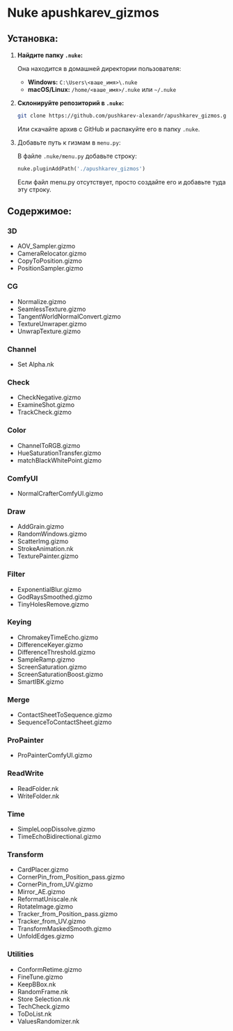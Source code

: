# Nuke apushkarev_gizmos
## Установка:
1. **Найдите папку `.nuke`:**
   
   Она находится в домашней директории пользователя:
   - **Windows:** `C:\Users\<ваше_имя>\.nuke`
   - **macOS/Linux:** `/home/<ваше_имя>/.nuke` или `~/.nuke`
2. **Склонируйте репозиторий в `.nuke`:**
   ```sh
   git clone https://github.com/pushkarev-alexandr/apushkarev_gizmos.git
   ```
   Или скачайте архив с GitHub и распакуйте его в папку `.nuke`.
3. Добавьте путь к гизмам в `menu.py`:
   
   В файле `.nuke/menu.py` добавьте строку:
   ```python
   nuke.pluginAddPath('./apushkarev_gizmos')
   ```
   Если файл menu.py отсутствует, просто создайте его и добавьте туда эту строку.
## Содержимое:
### 3D
- AOV_Sampler.gizmo
- CameraRelocator.gizmo
- CopyToPosition.gizmo
- PositionSampler.gizmo
### CG
- Normalize.gizmo
- SeamlessTexture.gizmo
- TangentWorldNormalConvert.gizmo
- TextureUnwraper.gizmo
- UnwrapTexture.gizmo
### Channel
- Set Alpha.nk
### Check
- CheckNegative.gizmo
- ExamineShot.gizmo
- TrackCheck.gizmo
### Color
- ChannelToRGB.gizmo
- HueSaturationTransfer.gizmo
- matchBlackWhitePoint.gizmo
### ComfyUI
- NormalCrafterComfyUI.gizmo
### Draw
- AddGrain.gizmo
- RandomWindows.gizmo
- ScatterImg.gizmo
- StrokeAnimation.nk
- TexturePainter.gizmo
### Filter
- ExponentialBlur.gizmo
- GodRaysSmoothed.gizmo
- TinyHolesRemove.gizmo
### Keying
- ChromakeyTimeEcho.gizmo
- DifferenceKeyer.gizmo
- DifferenceThreshold.gizmo
- SampleRamp.gizmo
- ScreenSaturation.gizmo
- ScreenSaturationBoost.gizmo
- SmartIBK.gizmo
### Merge
- ContactSheetToSequence.gizmo
- SequenceToContactSheet.gizmo
### ProPainter
- ProPainterComfyUI.gizmo
### ReadWrite
- ReadFolder.nk
- WriteFolder.nk
### Time
- SimpleLoopDissolve.gizmo
- TimeEchoBidirectional.gizmo
### Transform
- CardPlacer.gizmo
- CornerPin_from_Position_pass.gizmo
- CornerPin_from_UV.gizmo
- Mirror_AE.gizmo
- ReformatUniscale.nk
- RotateImage.gizmo
- Tracker_from_Position_pass.gizmo
- Tracker_from_UV.gizmo
- TransformMaskedSmooth.gizmo
- UnfoldEdges.gizmo
### Utilities
- ConformRetime.gizmo
- FineTune.gizmo
- KeepBBox.nk
- RandomFrame.nk
- Store Selection.nk
- TechCheck.gizmo
- ToDoList.nk
- ValuesRandomizer.nk

